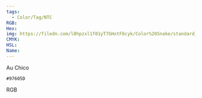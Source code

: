 ```yaml
---
tags:
  - Color/Tag/NTC
RGB:
Hex:
img: https://filedn.com/l0hpzxl1f01yT7GHxtF8cyk/Color%20Snake/standard_csv_to_svg//97605D.svg
CMYK:
HSL:
Name:
---
```

Au Chico
```palette
#97605D
```
RGB
